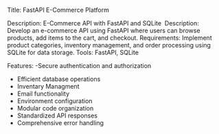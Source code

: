 Title: FastAPI E-Commerce Platform

Description:
E-Commerce API with FastAPI and SQLite  Description: Develop an e-commerce API using FastAPI where users can browse products, 
add items to the cart, and checkout.
Requirements: Implement product categories, inventory management, and order processing using SQLite for data storage.
Tools: FastAPI, SQLite

Features:
-Secure authentication and authorization
- Efficient database operations
- Inventary Managment
- Email functionality
- Environment configuration
- Modular code organization
- Standardized API responses
- Comprehensive error handling
